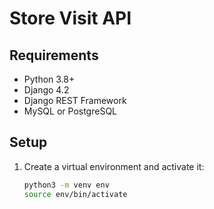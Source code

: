 # Store Visit API

## Requirements
- Python 3.8+
- Django 4.2
- Django REST Framework
- MySQL or PostgreSQL

## Setup

1. Create a virtual environment and activate it:
   ```sh
   python3 -m venv env
   source env/bin/activate
